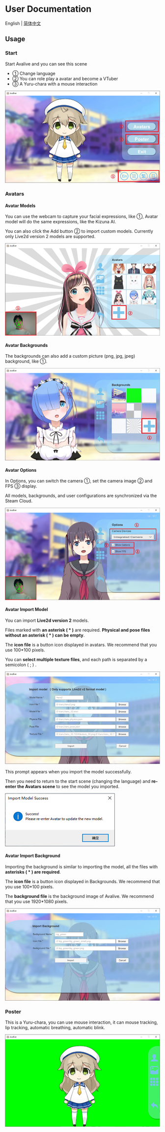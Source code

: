 # User Documentation

English | [简体中文](https://github.com/avamoe/Avalive/blob/master/Doc/UserDocumentation_zh-Hans.md)

## Usage

### Start

Start Avalive and you can see this scene

* ① Change language
* ② You can role play a avatar and become a VTuber
* ③ A Yuru-chara with a mouse interaction

![](../Assets/Resources/Avalive-Tutorial1.png)

### Avatars

#### Avatar Models

You can use the webcam to capture your facial expressions, like ①, Avatar model will do the same expressions, like the Kizuna AI.

You can also click the Add button ② to import custom models. Currently only Live2d version 2 models are supported.

![](../Assets/Resources/Avalive-Tutorial2.png)

#### Avatar Backgrounds

The backgrounds can also add a custom picture (png, jpg, jpeg) background, like ①.

![](../Assets/Resources/Avalive-Tutorial3.png)

#### Avatar Options

In Options, you can switch the camera ①, set the camera image ② and FPS ③ display.

All models, backgrounds, and user configurations are synchronized via the Steam Cloud.

![](../Assets/Resources/Avalive-Tutorial4.png)

#### Avatar Import Model

You can import **Live2d version 2** models.

Files marked with **an asterisk ( * )** are required. **Physical and pose files without an asterisk ( * ) can be empty**.

The **icon file** is a button icon displayed in avatars. We recommend that you use 100*100 pixels.

You can **select multiple texture files**, and each path is separated by a semicolon ( ; ) .

![](../Assets/Resources/Avalive-Tutorial5.png)

This prompt appears when you import the model successfully.

Then you need to return to the start scene (changing the language) and **re-enter the Avatars scene** to see the model you imported.

![](../Assets/Resources/Avalive-Tutorial6.png)

#### Avatar Import Background

Importing the background is similar to importing the model, all the files with **asterisks ( * ) are required**.

The **icon file** is a button icon displayed in Backgrounds. We recommend that you use 100*100 pixels.

The **background file** is the background image of Avalive. We recommend that you use 1920*1080 pixels.

![](../Assets/Resources/Avalive-Tutorial7.png)

### Poster

This is a Yuru-chara, you can use mouse interaction, it can mouse tracking, lip tracking, automatic breathing, automatic blink.

![](../Assets/Resources/Avalive-Tutorial8.png)
